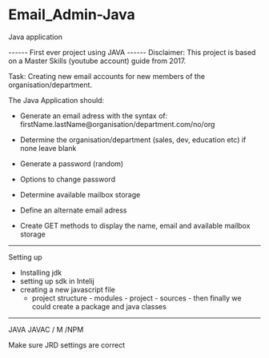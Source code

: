 # Email_Admin-Java
Java application

------    First ever project using JAVA   ------ 
Disclaimer: This project is based on a Master Skills (youtube account) guide from 2017.


Task: Creating new email accounts for new members of the organisation/department.

The Java Application should:
- Generate an email adress with the syntax of: firstName.lastName@organisation/department.com/no/org
- Determine the organisation/department (sales, dev, education etc) if none leave blank
- Generate a password (random)

- Options to change password
- Determine available mailbox storage
- Define an alternate email adress

- Create GET methods to display the name, email and available mailbox storage
------------------------------------------------------------------------------------------------
Setting up
- Installing jdk 
- setting up sdk in Intelij
- creating a new javascript file 
  - project structure - modules - project - sources - then finally we could create a package and java classes
---------------------------------------
JAVA
JAVAC / M /NPM

Make sure JRD settings are correct
